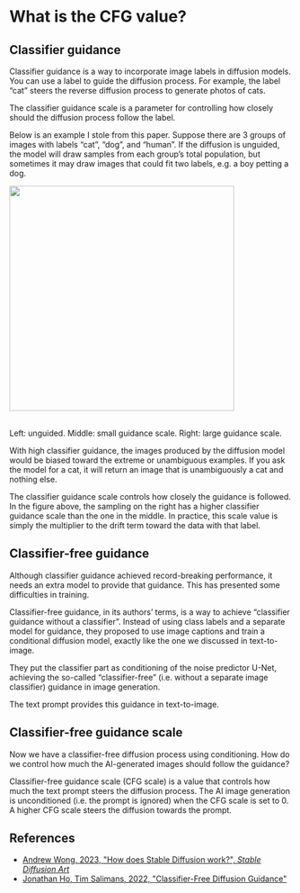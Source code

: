 # What is the CFG value?

## Classifier guidance

Classifier guidance is a way to incorporate image labels in diffusion models. You can use a label to guide the diffusion process. For example, the label “cat” steers the reverse diffusion process to generate photos of cats.

The classifier guidance scale is a parameter for controlling how closely should the diffusion process follow the label.

Below is an example I stole from this paper. Suppose there are 3 groups of images with labels “cat”, “dog”, and “human”. If the diffusion is unguided, the model will draw samples from each group’s total population, but sometimes it may draw images that could fit two labels, e.g. a boy petting a dog.

<img src="https://stable-diffusion-art.com/wp-content/uploads/2022/12/image-106.png" width="400px">

<br>Left: unguided. Middle: small guidance scale. Right: large guidance scale.

With high classifier guidance, the images produced by the diffusion model would be biased toward the extreme or unambiguous examples. If you ask the model for a cat, it will return an image that is unambiguously a cat and nothing else.

The classifier guidance scale controls how closely the guidance is followed. In the figure above, the sampling on the right has a higher classifier guidance scale than the one in the middle. In practice, this scale value is simply the multiplier to the drift term toward the data with that label.

## Classifier-free guidance

Although classifier guidance achieved record-breaking performance, it needs an extra model to provide that guidance. This has presented some difficulties in training.

Classifier-free guidance, in its authors’ terms, is a way to achieve “classifier guidance without a classifier”. Instead of using class labels and a separate model for guidance, they proposed to use image captions and train a conditional diffusion model, exactly like the one we discussed in text-to-image.

They put the classifier part as conditioning of the noise predictor U-Net, achieving the so-called “classifier-free” (i.e. without a separate image classifier) guidance in image generation.

The text prompt provides this guidance in text-to-image.

## Classifier-free guidance scale

Now we have a classifier-free diffusion process using conditioning. How do we control how much the AI-generated images should follow the guidance?

Classifier-free guidance scale (CFG scale) is a value that controls how much the text prompt steers the diffusion process. The AI image generation is unconditioned (i.e. the prompt is ignored) when the CFG scale is set to 0. A higher CFG scale steers the diffusion towards the prompt.

## References

- [Andrew Wong, 2023, "How does Stable Diffusion work?", _Stable Diffusion Art_](https://stable-diffusion-art.com/how-stable-diffusion-work/)
- [Jonathan Ho, Tim Salimans, 2022, "Classifier-Free Diffusion Guidance"](https://arxiv.org/abs/2207.12598)
